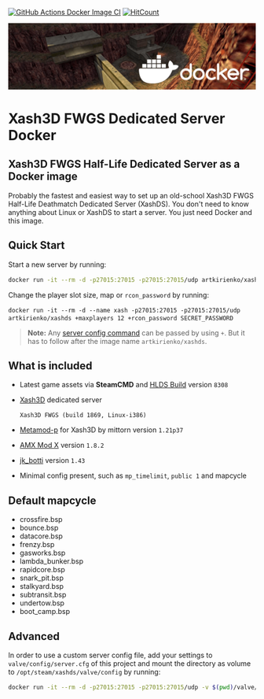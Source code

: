 [![GitHub Actions Docker Image CI](https://github.com/artkirienko/xashds-docker/workflows/Docker%20Image%20CI/badge.svg)](https://github.com/artkirienko/xashds-docker/actions)
[![HitCount](http://hits.dwyl.com/artkirienko/xashds-docker.svg)](http://hits.dwyl.com/artkirienko/xashds-docker)

![banner](banner.png)

# Xash3D FWGS Dedicated Server Docker

## Xash3D FWGS Half-Life Dedicated Server as a Docker image

Probably the fastest and easiest way to set up an old-school Xash3D FWGS
Half-Life Deathmatch Dedicated Server (XashDS). You don't need to know
anything about Linux or XashDS to start a server. You just need Docker and
this image.

## Quick Start

Start a new server by running:

```bash
docker run -it --rm -d -p27015:27015 -p27015:27015/udp artkirienko/xashds
```

Change the player slot size, map or `rcon_password` by running:

```
docker run -it --rm -d --name xash -p27015:27015 -p27015:27015/udp artkirienko/xashds +maxplayers 12 +rcon_password SECRET_PASSWORD
```

> **Note:** Any [server config command](http://sr-team.clan.su/K_stat/hlcommandsfull.html)
  can be passed by using `+`. But it has to follow after the image name `artkirienko/xashds`.

## What is included

* Latest game assets via **SteamCMD** and
  [HLDS Build](https://github.com/DevilBoy-eXe/hlds) version `8308`

* [Xash3D](https://github.com/FWGS/xash3d) dedicated server

  ```
  Xash3D FWGS (build 1869, Linux-i386)
  ```

* [Metamod-p](https://github.com/mittorn/metamod-p) for Xash3D by mittorn
  version `1.21p37`

* [AMX Mod X](https://github.com/alliedmodders/amxmodx) version `1.8.2`

* [jk_botti](https://github.com/Bots-United/jk_botti) version `1.43`

* Minimal config present, such as `mp_timelimit`, `public 1` and mapcycle

## Default mapcycle

* crossfire.bsp
* bounce.bsp
* datacore.bsp
* frenzy.bsp
* gasworks.bsp
* lambda_bunker.bsp
* rapidcore.bsp
* snark_pit.bsp
* stalkyard.bsp
* subtransit.bsp
* undertow.bsp
* boot_camp.bsp

## Advanced

In order to use a custom server config file, add your settings
to `valve/config/server.cfg` of this project and mount the directory as volume
to `/opt/steam/xashds/valve/config` by running:

```bash
docker run -it --rm -d -p27015:27015 -p27015:27015/udp -v $(pwd)/valve/config:/opt/steam/xashds/valve/config artkirienko/xashds
```
